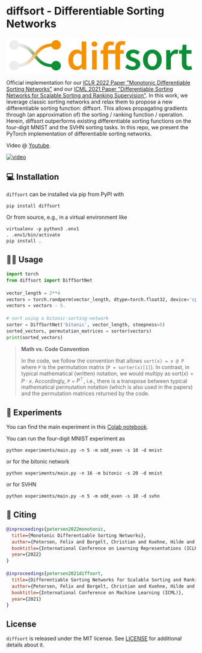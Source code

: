 # diffsort - Differentiable Sorting Networks

![diffsort_logo](diffsort_logo.png)

Official implementation for our [ICLR 2022 Paper "Monotonic Differentiable Sorting Networks"](https://arxiv.org/abs/2203.09630) and our [ICML 2021 Paper "Differentiable Sorting Networks for Scalable Sorting and Ranking Supervision"](https://arxiv.org/pdf/2105.04019.pdf).
In this work, we leverage classic sorting networks and relax them to propose a new differentiable sorting function: diffsort.
This allows propagating gradients through (an approximation of) the sorting / ranking function / operation.
Herein, diffsort outperforms existing differentiable sorting functions on the four-digit MNIST and the SVHN sorting tasks.
In this repo, we present the PyTorch implementation of differentiable sorting networks.

Video @ [Youtube](https://www.youtube.com/watch?v=Rl-sFaE1z4M).

[![video](https://www.petersen.ai/images/monotonic_diffsort_thumbnail_2_tiny.jpg)](https://www.youtube.com/watch?v=Rl-sFaE1z4M)


## 💻 Installation

`diffsort` can be installed via pip from PyPI with
```shell
pip install diffsort
```

Or from source, e.g., in a virtual environment like
```shell
virtualenv -p python3 .env1
. .env1/bin/activate
pip install .
```

## 👩‍💻 Usage

```python
import torch
from diffsort import DiffSortNet

vector_length = 2**4
vectors = torch.randperm(vector_length, dtype=torch.float32, device='cpu', requires_grad=True).view(1, -1)
vectors = vectors - 5.

# sort using a bitonic-sorting-network
sorter = DiffSortNet('bitonic', vector_length, steepness=5)
sorted_vectors, permutation_matrices = sorter(vectors)
print(sorted_vectors)
```

> **Math vs. Code Convention**
>
> In the code, we follow the convention that allows `sort(x) = x @ P` where `P` is the permutation matrix (`P = sorter(x)[1]`).
> In contrast, in typical mathematical (written) notation, we would multipy as $\mathrm{sort}(x) = P \cdot x$. Accordingly,
> `P` = $P^\top$, i.e., there is a transpose between typical mathematical permutation notation (which is also used in the papers) and the permutation matrices returned by the code.

## 🧪 Experiments 

You can find the main experiment in this [Colab notebook](https://colab.research.google.com/drive/1q0TZFFYB9FlOJYWKt0_7ZaXQT190anhm?usp=sharing).

You can run the four-digit MNIST experiment as
```shell
python experiments/main.py -n 5 -m odd_even -s 10 -d mnist
```
or for the bitonic network
```shell
python experiments/main.py -n 16 -m bitonic -s 20 -d mnist
```
or for SVHN
```shell
python experiments/main.py -n 5 -m odd_even -s 10 -d svhn
```

## 📖 Citing

```bibtex
@inproceedings{petersen2022monotonic,
  title={Monotonic Differentiable Sorting Networks},
  author={Petersen, Felix and Borgelt, Christian and Kuehne, Hilde and Deussen, Oliver},
  booktitle={International Conference on Learning Representations (ICLR)},
  year={2022}
}

@inproceedings{petersen2021diffsort,
  title={Differentiable Sorting Networks for Scalable Sorting and Ranking Supervision},
  author={Petersen, Felix and Borgelt, Christian and Kuehne, Hilde and Deussen, Oliver},
  booktitle={International Conference on Machine Learning (ICML)},
  year={2021}
}
```

## License

`diffsort` is released under the MIT license. See [LICENSE](LICENSE) for additional details about it.

